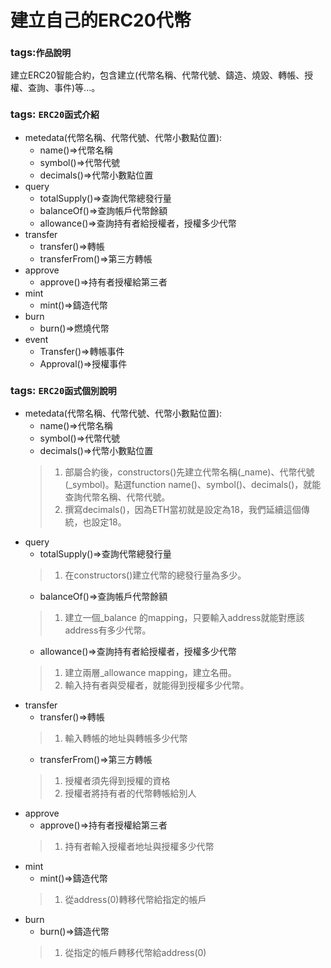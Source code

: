 # 建立自己的ERC20代幣
### tags:`作品說明`  
建立ERC20智能合約，包含建立(代幣名稱、代幣代號、鑄造、燒毀、轉帳、授權、查詢、事件)等...。
### tags: `ERC20函式介紹`
* metedata(代幣名稱、代幣代號、代幣小數點位置):
  * name()=>代幣名稱
  * symbol()=>代幣代號
  * decimals()=>代幣小數點位置
* query
  * totalSupply()=>查詢代幣總發行量
  * balanceOf()=>查詢帳戶代幣餘額
  * allowance()=>查詢持有者給授權者，授權多少代幣
* transfer
  * transfer()=>轉帳
  * transferFrom()=>第三方轉帳
* approve
  * approve()=>持有者授權給第三者
* mint
  * mint()=>鑄造代幣
* burn
  * burn()=>燃燒代幣
* event
  * Transfer()=>轉帳事件
  * Approval()=>授權事件
### tags: `ERC20函式個別說明`
* metedata(代幣名稱、代幣代號、代幣小數點位置):
  * name()=>代幣名稱
  * symbol()=>代幣代號
  * decimals()=>代幣小數點位置  
  >1. 部屬合約後，constructors()先建立代幣名稱(_name)、代幣代號(_symbol)。點選function name()、symbol()、decimals()，就能查詢代幣名稱、代幣代號。
  >2. 撰寫decimals()，因為ETH當初就是設定為18，我們延續這個傳統，也設定18。  
* query
  * totalSupply()=>查詢代幣總發行量
  >1. 在constructors()建立代幣的總發行量為多少。
  * balanceOf()=>查詢帳戶代幣餘額
  >1. 建立一個_balance 的mapping，只要輸入address就能對應該address有多少代幣。
  * allowance()=>查詢持有者給授權者，授權多少代幣
  >1. 建立兩層_allowance mapping，建立名冊。
  >2. 輸入持有者與受權者，就能得到授權多少代幣。
 * transfer
   * transfer()=>轉帳
    >1. 輸入轉帳的地址與轉帳多少代幣
   * transferFrom()=>第三方轉帳
   > 1. 授權者須先得到授權的資格
   > 2. 授權者將持有者的代幣轉帳給別人 
 * approve
   * approve()=>持有者授權給第三者
   > 1. 持有者輸入授權者地址與授權多少代幣
 * mint
   * mint()=>鑄造代幣
   >1. 從address(0)轉移代幣給指定的帳戶
  * burn
    * burn()=>鑄造代幣
     >1. 從指定的帳戶轉移代幣給address(0)

